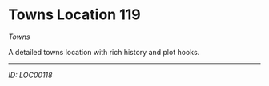 # Towns Location 119

*Towns*

A detailed towns location with rich history and plot hooks.

---
*ID: LOC00118*